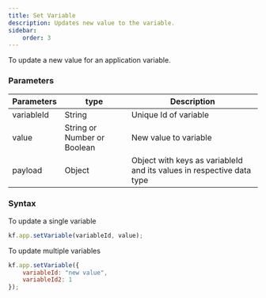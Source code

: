 ```yaml
---
title: Set Variable
description: Updates new value to the variable.
sidebar:
    order: 3
---
```


To update a new value for an application variable.

### Parameters

| Parameters | type                        | Description                                                           |
| ---------- | --------------------------- | --------------------------------------------------------------------- |
| variableId | String                      | Unique Id of variable                                                 |
| value      | String or Number or Boolean | New value to variable                                                 |
| payload    | Object                      | Object with keys as variableId and its values in respective data type |

### Syntax

To update a single variable

```js
kf.app.setVariable(variableId, value);
```

To update multiple variables

```js
kf.app.setVariable({
	variableId: "new value",
	variableId2: 1
});
```
